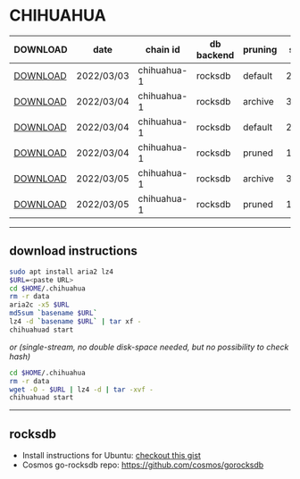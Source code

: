 # CHIHUAHUA
 
| DOWNLOAD  | date | chain id | db backend | pruning | size | file name | hash |
| --------- | ---- | -------- | ---------- | ------- | ---- | --------- | ---- |
| [DOWNLOAD](https://quicksync.ccvalidators.com/SNAPSHOTS/chihuahua-1_20220303_default.tar.lz4) | 2022/03/03 | chihuahua-1 | rocksdb | default | 270G | chihuahua-1_20220303_default.tar.lz4 | 60aecb0464955b3c70a94ef4258b8bd1 |
| [DOWNLOAD](https://quicksync.ccvalidators.com/SNAPSHOTS/chihuahua-1_20220304_archive.tar.lz4) | 2022/03/04 | chihuahua-1 | rocksdb | archive | 345G | chihuahua-1_20220304_archive.tar.lz4 | 8fd5d8a52a59a9ea7bafc3760bc5aa09 |
| [DOWNLOAD](https://quicksync.ccvalidators.com/SNAPSHOTS/chihuahua-1_20220304_default.tar.lz4) | 2022/03/04 | chihuahua-1 | rocksdb | default | 277G | chihuahua-1_20220304_default.tar.lz4 | b80d0b889f47c3008235378102c208f1 |
| [DOWNLOAD](https://quicksync.ccvalidators.com/SNAPSHOTS/chihuahua-1_20220304_pruned.tar.lz4) | 2022/03/04 | chihuahua-1 | rocksdb | pruned | 100G | chihuahua-1_20220304_pruned.tar.lz4 | 415754824ba7ab7a32ae62648f96873d |
| [DOWNLOAD](https://quicksync.ccvalidators.com/SNAPSHOTS/chihuahua-1_20220305_archive.tar.lz4) | 2022/03/05 | chihuahua-1 | rocksdb | archive | 351G | chihuahua-1_20220305_archive.tar.lz4 | 8b4ee053ddd1c4fb8b2b420d597038ef |
| [DOWNLOAD](https://quicksync.ccvalidators.com/SNAPSHOTS/chihuahua-1_20220305_pruned.tar.lz4) | 2022/03/05 | chihuahua-1 | rocksdb | pruned | 102G | chihuahua-1_20220305_pruned.tar.lz4 | 42b5b161fc2d1984f0ee840839ac557d |
 
---
## download instructions
 
```sh
sudo apt install aria2 lz4
$URL=<paste URL>
cd $HOME/.chihuahua
rm -r data
aria2c -x5 $URL
md5sum `basename $URL`
lz4 -d `basename $URL` | tar xf -
chihuahuad start
```
*or (single-stream, no double disk-space needed, but no possibility to check hash)*
```sh
cd $HOME/.chihuahua
rm -r data
wget -O - $URL | lz4 -d | tar -xvf -
chihuahuad start
```
 
---
## rocksdb
 
- Install instructions for Ubuntu: [checkout this gist](https://gist.github.com/clemensgg/907de16baa203946633ddca462cbf597)
- Cosmos go-rocksdb repo: https://github.com/cosmos/gorocksdb
